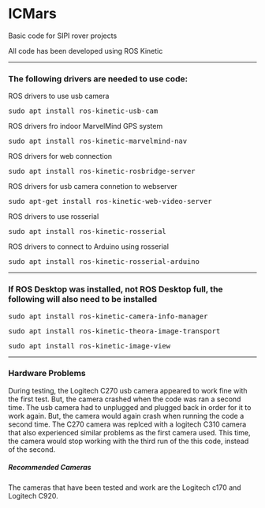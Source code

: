 # ICMars
<p>Basic code for SIPI rover projects</p>

<p>All code has been developed using ROS Kinetic</p>

<hr>

<h3>The following drivers are needed to use code:</h3>

<p>ROS drivers to use usb camera</p>
<pre>sudo apt install ros-kinetic-usb-cam</pre>

<p>ROS drivers fro indoor MarvelMind GPS system</p>
<pre>sudo apt install ros-kinetic-marvelmind-nav</pre>

<p>ROS drivers for web connection</p>
<pre>sudo apt install ros-kinetic-rosbridge-server</pre>

<p>ROS drivers for usb camera connetion to webserver</p>
<pre>sudo apt-get install ros-kinetic-web-video-server</pre>

<p>ROS drivers to use rosserial</p>
<pre>sudo apt install ros-kinetic-rosserial</pre>

<p>ROS drivers to connect to Arduino using rosserial</p>
<pre>sudo apt install ros-kinetic-rosserial-arduino</pre>

<hr>

<h3>If ROS Desktop was installed, not ROS Desktop full, the following will also need to be installed</h3>

<p></p>
<pre>sudo apt install ros-kinetic-camera-info-manager</pre>

<p></p>
<pre>sudo apt install ros-kinetic-theora-image-transport</pre>

<p></p>
<pre>sudo apt install ros-kinetic-image-view</pre>

<hr>

<h3>Hardware Problems</h3>
<p>During testing, the Logitech C270 usb camera appeared to work fine with the first test.
   But, the camera crashed when the code was ran a second time.
   The usb camera had to unplugged and plugged back in order for it to work again.
   But, the camera would again crash when running the code a second time.
   The C270 camera was replced with a logitech C310 camera that also experienced similar problems as the first camera used.
   This time, the camera would stop working with the third run of the this code, instead of the second.
</p>
<h5>Recommended Cameras</h5>
<p>
   The cameras that have been tested and work are the Logitech c170 and Logitech C920.
</p>
